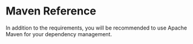 # Maven Reference #

In addition to the requirements, you will be recommended to use Apache Maven for your dependency management.
